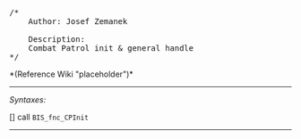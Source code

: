 <pre>/*
	Author: Josef Zemanek

	Description:
	Combat Patrol init & general handle
*/</pre>*(Reference Wiki "placeholder")*<!-- Remove this after fill-in -->


---
*Syntaxes:*

[] call `BIS_fnc_CPInit`

---
